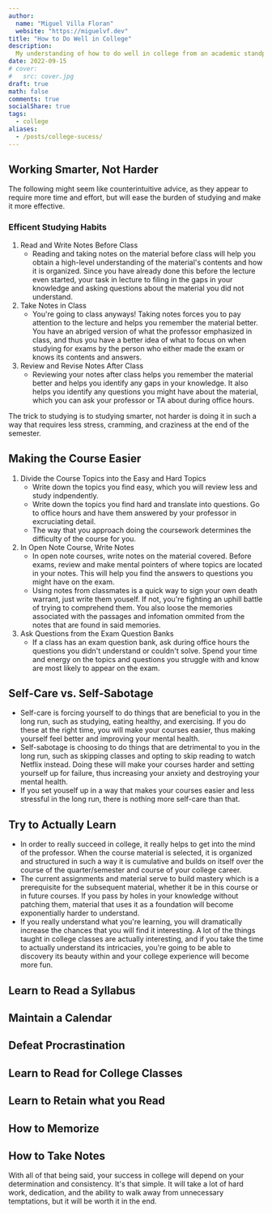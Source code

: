 ```yaml
---
author:
  name: "Miguel Villa Floran"
  website: "https://miguelvf.dev"
title: "How to Do Well in College"
description:
  My understanding of how to do well in college from an academic standpoint based on the experiences of myself and others I have talked to.
date: 2022-09-15
# cover:
#   src: cover.jpg
draft: true
math: false
comments: true
socialShare: true
tags:
  - college
aliases:
  - /posts/college-sucess/
---
```


## Working Smarter, Not Harder

The following might seem like counterintuitive advice, as they appear to require more time and effort, but will ease the burden of studying and make it more effective.

### Efficent Studying Habits

1. Read and Write Notes Before Class
   - Reading and taking notes on the material before class will help you obtain a high-level understanding of the material's contents and how it is organized. Since you have already done this before the lecture even started, your task in lecture to filing in the gaps in your knowledge and asking questions about the material you did not understand.
2. Take Notes in Class
   - You're going to class anyways! Taking notes forces you to pay attention to the lecture and helps you remember the material better. You have an abriged version of what the professor emphasized in class, and thus you have a better idea of what to focus on when studying for exams by the person who either made the exam or knows its contents and answers.
3. Review and Revise Notes After Class
   - Reviewing your notes after class helps you remember the material better and helps you identify any gaps in your knowledge. It also helps you identify any questions you might have about the material, which you can ask your professor or TA about during office hours.


The trick to studying is to studying smarter, not harder is doing it in such a way that requires less stress, cramming, and craziness at the end of the semester. 

## Making the Course Easier

1. Divide the Course Topics into the Easy and Hard Topics
   - Write down the topics you find easy, which you will review less and study indpendently.
   - Write down the topics you find hard and translate into questions. Go to office hours and have them answered by your professor in excruciating detail.
   - The way that you approach doing the coursework determines the difficulty of the course for you.
2. In Open Note Course, Write Notes
   - In open note courses, write notes on the material covered. Before exams, review and make mental pointers of where topics are located in your notes. This will help you find the answers to questions you might have on the exam.
   - Using notes from classmates is a quick way to sign your own death warrant, just write them youself. If not, you're fighting an uphill battle of trying to comprehend them. You also loose the memories associated with the passages and infomation ommited from the notes that are found in said memories.
3. Ask Questions from the Exam Question Banks
   - If a class has an exam question bank, ask during office hours the questions you didn't understand or couldn't solve. Spend your time and energy on the topics and questions you struggle with and know are most likely to appear on the exam.


## Self-Care vs. Self-Sabotage

- Self-care is forcing yourself to do things that are beneficial to you in the long run, such as studying, eating healthy, and exercising. If you do these at the right time, you will make your courses easier, thus making yourself feel better and improving your mental health.
- Self-sabotage is choosing to do things that are detrimental to you in the long run, such as skipping classes and opting to skip reading to watch Netflix instead. Doing these will make your courses harder and setting yourself up for failure, thus increasing your anxiety and destroying your mental health.
- If you set youself up in a way that makes your courses easier and less stressful in the long run, there is nothing more self-care than that. 
   
## Try to Actually Learn

- In order to really succeed in college, it really helps to get into the mind of the professor. When the course material is selected, it is organized and structured in such a way it is cumulative and builds on itself over the course of the quarter/semester and course of your college career. 
- The current assignments and material serve to build mastery which is a prerequisite for the subsequent material, whether it be in this course or in future courses. If you pass by holes in your knowledge without patching them, material that uses it as a foundation will become exponentially harder to understand.
- If you really understand what you're learning, you will dramatically increase the chances that you will find it interesting. A lot of the things taught in college classes are actually interesting, and if you take the time to actually understand its intricacies, you're going to be able to discovery its beauty within and your college experience will become more fun.

## Learn to Read a Syllabus


## Maintain a Calendar


## Defeat Procrastination

## Learn to Read for College Classes

## Learn to Retain what you Read

## How to Memorize

## How to Take Notes

With all of that being said, your success in college will depend on your determination and consistency. It's that simple. It will take a lot of hard work, dedication, and the ability to walk away from unnecessary temptations, but it will be worth it in the end.